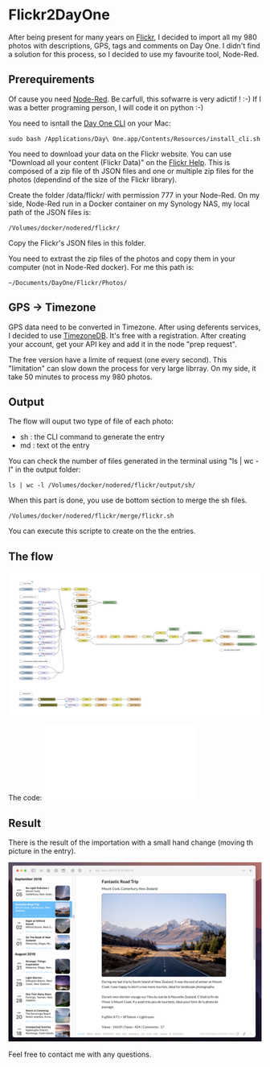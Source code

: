 # Flickr2DayOne

After being present for many years on [Flickr](https://www.flickr.com/photos/lucas3d), I decided to import all my 980 photos with descriptions, GPS, tags and comments on Day One. I didn't find a solution for this process, so I decided to use my favourite tool, Node-Red.

## Prerequirements

Of cause you need [Node-Red](https://nodered.org). Be carfull, this sofwarre is very adictif ! :-)
If I was a better programing person, I will code it on python :-)

You need to isntall the [Day One CLI](https://dayoneapp.com/guides/tips-and-tutorials/command-line-interface-cli/) on your Mac:
```
sudo bash /Applications/Day\ One.app/Contents/Resources/install_cli.sh
```
You need to download your data on the Flickr website. You can use "Download all your content (Flickr Data)" on the [Flickr Help](https://www.flickrhelp.com/hc/en-us/articles/4404079675156-Downloading-content-from-Flickr). This is composed of a zip file of th JSON files and one or multiple zip files for the photos (dependind of the size of the Flickr library).

Create the folder /data/flickr/ with permission 777 in your Node-Red.
On my side, Node-Red run in a Docker container on my Synology NAS, my local path of the JSON files is:
```
/Volumes/docker/nodered/flickr/
```
Copy the Flickr's JSON files in this folder.

You need to extrast the zip files of the photos and copy them in your computer (not in Node-Red docker).
For me this path is:
```
~/Documents/DayOne/Flickr/Photos/
```

## GPS -> Timezone

GPS data need to be converted in Timezone. After using deferents services, I decided to use [TimezoneDB](https://timezonedb.com/register]). It's free with a registration. After creating your account, get your API key and add it in the node "prep request".

The free version have a limite of request (one every second). This "limitation" can slow down the process for very large librray. On my side, it take 50 minutes to process my 980 photos. 

## Output

The flow will ouput two type of file of each photo:
* sh : the CLI command to generate the entry
* md : text ot the entry

You can check the number of files generated in the terminal using "ls | wc -l" in the output folder: 
```
ls | wc -l /Volumes/docker/nodered/flickr/output/sh/
```
When this part is done, you use de bottom section to merge the sh files.
```
/Volumes/docker/nodered/flickr/merge/flickr.sh
```
You can execute this scripte to create on the the entries.

## The flow

![Flickr2DayOne Flow](Flickr2DayOne_flow.png)

The code: ![Flickr2DayOne Json](Flickr2DayOne.json)

## Result 
 
There is the result of the importation with a small hand change (moving th picture in the entry).

![DayOne](DayOne.png)

Feel free to contact me with any questions.
